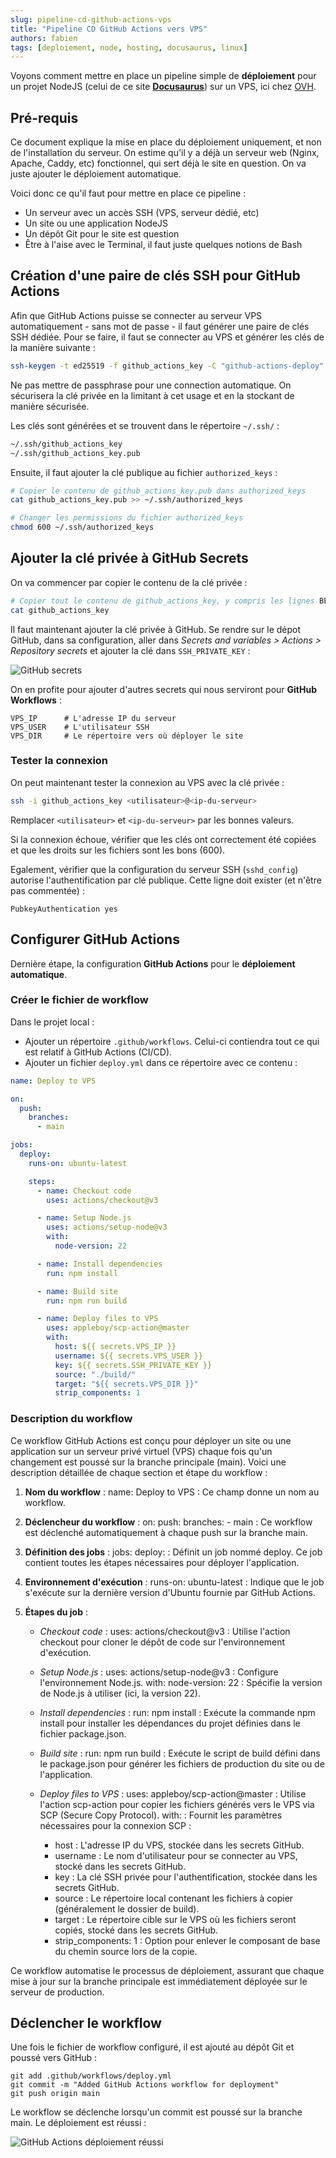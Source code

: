 ```yaml
---
slug: pipeline-cd-github-actions-vps
title: "Pipeline CD GitHub Actions vers VPS"
authors: fabien
tags: [deploiement, node, hosting, docusaurus, linux]
---
```


Voyons comment mettre en place un pipeline simple de **déploiement** pour un projet NodeJS (celui de ce site [**Docusaurus**](https://https://docusaurus.io/)) sur un VPS, ici chez [OVH](https://www.ovhcloud.com/fr/vps/).

## Pré-requis

Ce document explique la mise en place du déploiement uniquement, et non de l'installation du serveur. On estime qu'il y a déjà un serveur web (Nginx, Apache, Caddy, etc) fonctionnel, qui sert déjà le site en question. On va juste ajouter le déploiement automatique.

Voici donc ce qu'il faut pour mettre en place ce pipeline :

- Un serveur avec un accès SSH (VPS, serveur dédié, etc)
- Un site ou une application NodeJS
- Un dépôt Git pour le site est question
- Être à l'aise avec le Terminal, il faut juste quelques notions de Bash

## Création d'une paire de clés SSH pour GitHub Actions

Afin que GitHub Actions puisse se connecter au serveur VPS automatiquement - sans mot de passe - il faut générer une paire de clés SSH dédiée. Pour se faire, il faut se connecter au VPS et générer les clés de la manière suivante :

```sh
ssh-keygen -t ed25519 -f github_actions_key -C "github-actions-deploy"
```

Ne pas mettre de passphrase pour une connection automatique. On sécurisera la clé privée en la limitant à cet usage et en la stockant de manière sécurisée.

Les clés sont générées et se trouvent dans le répertoire `~/.ssh/` :

```sh
~/.ssh/github_actions_key
~/.ssh/github_actions_key.pub
```

Ensuite, il faut ajouter la clé publique au fichier `authorized_keys` :

```sh
# Copier le contenu de github_actions_key.pub dans authorized_keys
cat github_actions_key.pub >> ~/.ssh/authorized_keys

# Changer les permissions du fichier authorized_keys
chmod 600 ~/.ssh/authorized_keys
```

## Ajouter la clé privée à GitHub Secrets

On va commencer par copier le contenu de la clé privée :

```sh
# Copier tout le contenu de github_actions_key, y compris les lignes BEGIN/END
cat github_actions_key
```

Il faut maintenant ajouter la clé privée à GitHub. Se rendre sur le dépot GitHub, dans sa configuration, aller dans _Secrets and variables > Actions > Repository secrets_ et ajouter la clé dans `SSH_PRIVATE_KEY` :

![GitHub secrets](./images/github-secrets.png)

On en profite pour ajouter d'autres secrets qui nous serviront pour **GitHub Workflows** :

```
VPS_IP      # L'adresse IP du serveur
VPS_USER    # L'utilisateur SSH
VPS_DIR     # Le répertoire vers où déployer le site
```

### Tester la connexion

On peut maintenant tester la connexion au VPS avec la clé privée :

```sh
ssh -i github_actions_key <utilisateur>@<ip-du-serveur>
```

Remplacer `<utilisateur>` et `<ip-du-serveur>` par les bonnes valeurs.

Si la connexion échoue, vérifier que les clés ont correctement été copiées et que les droits sur les fichiers sont les bons (600).

Egalement, vérifier que la configuration du serveur SSH (`sshd_config`) autorise l'authentification par clé publique. Cette ligne doit exister (et n'être pas commentée) :

```
PubkeyAuthentication yes
```

## Configurer GitHub Actions

Dernière étape, la configuration **GitHub Actions** pour le **déploiement automatique**.

### Créer le fichier de workflow

Dans le projet local :

- Ajouter un répertoire `.github/workflows`. Celui-ci contiendra tout ce qui est relatif à GitHub Actions (CI/CD).
- Ajouter un fichier `deploy.yml` dans ce répertoire avec ce contenu :

```yaml
name: Deploy to VPS

on:
  push:
    branches:
      - main

jobs:
  deploy:
    runs-on: ubuntu-latest

    steps:
      - name: Checkout code
        uses: actions/checkout@v3

      - name: Setup Node.js
        uses: actions/setup-node@v3
        with:
          node-version: 22

      - name: Install dependencies
        run: npm install

      - name: Build site
        run: npm run build

      - name: Deploy files to VPS
        uses: appleboy/scp-action@master
        with:
          host: ${{ secrets.VPS_IP }}
          username: ${{ secrets.VPS_USER }}
          key: ${{ secrets.SSH_PRIVATE_KEY }}
          source: "./build/"
          target: "${{ secrets.VPS_DIR }}"
          strip_components: 1
```

### Description du workflow

Ce workflow GitHub Actions est conçu pour déployer un site ou une application sur un serveur privé virtuel (VPS) chaque fois qu'un changement est poussé sur la branche principale (main). Voici une description détaillée de chaque section et étape du workflow :

1. **Nom du workflow** :
   name: Deploy to VPS : Ce champ donne un nom au workflow.

2. **Déclencheur du workflow** :
   on: push: branches: - main : Ce workflow est déclenché automatiquement à chaque push sur la branche main.

3. **Définition des jobs** :
   jobs: deploy: : Définit un job nommé deploy. Ce job contient toutes les étapes nécessaires pour déployer l'application.

4. **Environnement d'exécution** :
   runs-on: ubuntu-latest : Indique que le job s'exécute sur la dernière version d'Ubuntu fournie par GitHub Actions.

5. **Étapes du job** :

   - _Checkout code_ :
     uses: actions/checkout@v3 : Utilise l'action checkout pour cloner le dépôt de code sur l'environnement d'exécution.

   - _Setup Node.js_ :
     uses: actions/setup-node@v3 : Configure l'environnement Node.js.
     with: node-version: 22 : Spécifie la version de Node.js à utiliser (ici, la version 22).

   - _Install dependencies_ :
     run: npm install : Exécute la commande npm install pour installer les dépendances du projet définies dans le fichier package.json.

   - _Build site_ :
     run: npm run build : Exécute le script de build défini dans le package.json pour générer les fichiers de production du site ou de l'application.

   - _Deploy files to VPS_ :
     uses: appleboy/scp-action@master : Utilise l'action scp-action pour copier les fichiers générés vers le VPS via SCP (Secure Copy Protocol).
     with: : Fournit les paramètres nécessaires pour la connexion SCP :
     - host : L'adresse IP du VPS, stockée dans les secrets GitHub.
     - username : Le nom d'utilisateur pour se connecter au VPS, stocké dans les secrets GitHub.
     - key : La clé SSH privée pour l'authentification, stockée dans les secrets GitHub.
     - source : Le répertoire local contenant les fichiers à copier (généralement le dossier de build).
     - target : Le répertoire cible sur le VPS où les fichiers seront copiés, stocké dans les secrets GitHub.
     - strip_components: 1 : Option pour enlever le composant de base du chemin source lors de la copie.

Ce workflow automatise le processus de déploiement, assurant que chaque mise à jour sur la branche principale est immédiatement déployée sur le serveur de production.

## Déclencher le workflow

Une fois le fichier de workflow configuré, il est ajouté au dépôt Git et poussé vers GitHub :

```
git add .github/workflows/deploy.yml
git commit -m "Added GitHub Actions workflow for deployment"
git push origin main
```

Le workflow se déclenche lorsqu'un commit est poussé sur la branche main. Le déploiement est réussi :

![GitHub Actions déploiement réussi](./images/deploy-ok.png)
